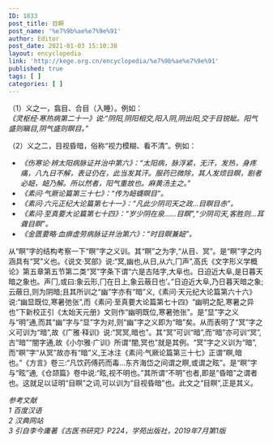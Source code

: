 ```yaml
---
ID: 1833
post_title: 目瞑
post_name: '%e7%9b%ae%e7%9e%91'
author: Editor
post_date: 2021-01-03 15:10:38
layout: encyclopedia
link: 'http://kege.org.cn/encyclopedia/%e7%9b%ae%e7%9e%91'
published: true
tags: [ ]
categories: [ ]
---
```

<!-- wp:paragraph -->
<p>（1）义之一，翕目、合目（入睡）。例如：<br><em>《灵枢经·寒热病第二十一》说:“阴阳,阴阳相交,阳入阴,阴出阳,交于目锐眦。阳气盛则瞋目,阴气盛则瞑目。”</em></p>
<!-- /wp:paragraph -->

<!-- wp:paragraph -->
<p>（2）义之二，目视昏暗，俗称“视力模糊、看不清”。例如：</p>
<!-- /wp:paragraph -->

<!-- wp:list -->
<ul><li><em>《伤寒论·辨太阳病脉证并治中第六》：“太阳病，脉浮紧，无汗，发热，身疼痛，八九日不解，表证仍在，此当发其汗。服药已微除，其人发烦目瞑，剧者必衄，衄乃解。所以然者，阳气重故也。麻黄汤主之。”</em></li><li><em>《素问·气厥论篇第三十七》：“传为衄蠛瞑目”。</em></li><li><em>《素问·六元正纪大论篇第七十一》：“凡此少阴司天之政…目瞑目赤”。</em></li><li><em>《素问·至真要大论篇第七十四》：“岁少阴在泉……目瞑”,“少阴司天,客胜则…耳聋目瞑”。</em></li><li><em>《金匮要略·血痹虚劳病脉证并治第六》：“时目瞑兼衄”。</em></li></ul>
<!-- /wp:list -->

<!-- wp:paragraph -->
<p>从“瞑”字的结构考察一下“瞑”字之义训。其“瞑”之为字,“从目、冥”。是“瞑”字之内涵具有“冥”义也。《说文·冥部》说:“冥,幽也,从日,从六,冂声”,高氏《文字形义学概论》第五章第五节第二类“冥”字条下谓“六是古陆字,大阜也。日迫近大阜,是日暮天暗之象也。声冂,或曰:象云形,冂在日上,象云蔽日也’。”日迫近大阜,乃日暮天暗之象;云蔽日,则为阴暗;且其所训之“幽”字亦有“暗”义,《素问·天元纪大论篇第六十六》说:“幽显既位,寒暑弛张”,而《素问·至真要大论篇第七十四》“幽明之配,寒暑之异也”下新校正引《太始天元册》文则作“幽明既位,寒暑弛张”。是“显”字之义与“明”通,而其“幽”字与“显”字为对,则“幽”字之义即为“暗”矣。从而表明了“冥”字之义可训为“暗”,故《广雅·释训》说:“冥冥,暗也”。其“冥”可训“暗”,而“暗”亦可训“冥”,古“暗”“闇字通,故《小尔雅·广训》所谓“闇,冥也”就是其例。“冥”字之义训为“暗”,而“瞑”字“从冥”故亦有“暗”义,王冰注《素问·气厥论篇第三十七》正谓“瞑,暗也。”《方言》卷三:“凡饮药傅药而毒…东齐海岱之间谓之瞑,或谓之眩”。是“瞑”字与“眩”通,《仓颉篇》卷中说:“眩,视不明也。”其所谓“不明”也者,即是“昏暗”之谓者也。这就足以证明“目瞑”之词,可以训为“目视昏暗”也。此文之“目瞑”,正是其义。</p>
<!-- /wp:paragraph -->

<!-- wp:paragraph -->
<p><em><span class="has-inline-color has-secondary-color">参考文献<br>1 百度汉语<br>2 汉典网站<br>3 引自李今庸著《古医书研究》P224，学苑出版社，2019年7月第1版</span></em></p>
<!-- /wp:paragraph -->